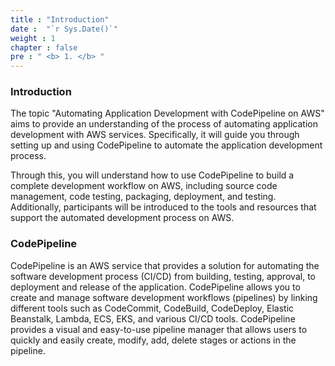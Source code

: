 ```yaml
---
title : "Introduction"
date :  "`r Sys.Date()`" 
weight : 1 
chapter : false
pre : " <b> 1. </b> "
---
```

### Introduction
The topic "Automating Application Development with CodePipeline on AWS" aims to provide an understanding of the process of automating application development with AWS services. Specifically, it will guide you through setting up and using CodePipeline to automate the application development process.

Through this, you will understand how to use CodePipeline to build a complete development workflow on AWS, including source code management, code testing, packaging, deployment, and testing. Additionally, participants will be introduced to the tools and resources that support the automated development process on AWS.

### CodePipeline
CodePipeline is an AWS service that provides a solution for automating the software development process (CI/CD) from building, testing, approval, to deployment and release of the application. CodePipeline allows you to create and manage software development workflows (pipelines) by linking different tools such as CodeCommit, CodeBuild, CodeDeploy, Elastic Beanstalk, Lambda, ECS, EKS, and various CI/CD tools. CodePipeline provides a visual and easy-to-use pipeline manager that allows users to quickly and easily create, modify, add, delete stages or actions in the pipeline.